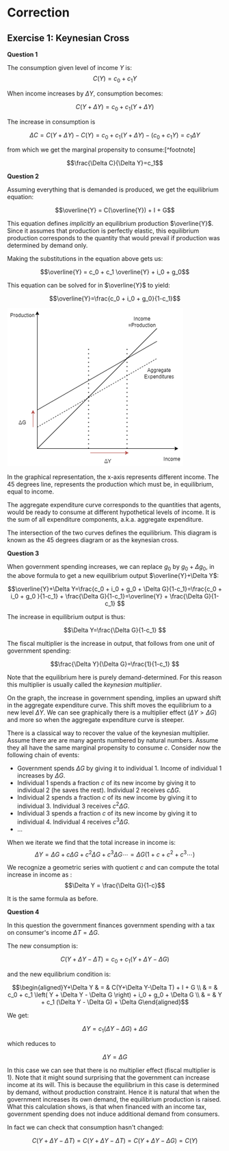 # Correction

## Exercise 1: Keynesian Cross

__Question 1__

The consumption given level of income $Y$ is:
$$C(Y) = c_0 + c_1 Y$$

When income increases by $\Delta Y$, consumption becomes:

$$C(Y+\Delta Y) = c_0 + c_1 \left( Y + \Delta Y \right)$$

The increase in consumption is

$$\Delta C = C(Y+\Delta Y) - C(Y) =  c_0 + c_1 \left( Y + \Delta Y \right) - \left(c_0 + c_1 Y\right)= c_1 \Delta Y$$

from which we get the marginal propensity to consume:[^footnote]

$$\frac{\Delta C}{\Delta Y}=c_1$$

__Question 2__

Assuming everything that is demanded is produced, we get the equilibrium equation:

$$\overline{Y} = C(\overline{Y}) + I + G$$

This equation defines *implicitly* an equilibrium production $\overline{Y}$. Since it assumes that production is perfectly elastic, this equilibrium production corresponds to the quantity that would prevail if production was determined by demand only.

Making the substitutions in the equation above gets us:

$$\overline{Y} = c_0 + c_1 \overline{Y} + i_0 + g_0$$

This equation can be solved for in $\overline{Y}$ to yield:

$$\overline{Y}=\frac{c_0 + i_0 + g_0}{1-c_1}$$

![](keynesian_cross.png)

In the graphical representation, the x-axis represents different income. The 45 degrees line, represents the production which must be, in equilibrium, equal to income.

The aggregate expenditure curve corresponds to the quantities that agents, would be ready to consume at different hypothetical levels of income. It is the sum of all expenditure components, a.k.a. aggregate expenditure.

The intersection of the two curves defines the equilibrium. This diagram is known as the 45 degrees diagram or as the keynesian cross.


__Question 3__

When government spending increases, we can replace $g_0$ by $g_0+\Delta g_0$, in the above formula to get a new equilibrium output $\overline{Y}+\Delta Y$: 

$$\overline{Y}+\Delta Y=\frac{c_0 + i_0 + g_0 + \Delta G}{1-c_1}=\frac{c_0 + i_0 + g_0 }{1-c_1} + \frac{\Delta G}{1-c_1}=\overline{Y} + \frac{\Delta G}{1-c_1} $$

The increase in equilibrium output is thus: 

$$\Delta Y=\frac{\Delta G}{1-c_1} $$

The fiscal multiplier is the increase in output, that follows from one unit of government spending:

$$\frac{\Delta Y}{\Delta G}=\frac{1}{1-c_1} $$

Note that the equilibrium here is purely demand-determined. For this reason this multiplier is usually called the *keynesian multiplier*.

On the graph, the increase in government spending, implies an upward shift in the aggregate expenditure curve. This shift moves the equilibrium to a new level $\Delta Y$. We can see graphically there is a multiplier effect ($\Delta Y>\Delta G$) and more so when the aggregate expenditure curve is steeper.

There is a classical way to recover the value of the keynesian multiplier. Assume there are are many agents numbered by natural numbers. Assume they all have the same marginal propensity to consume $c$. Consider now the following chain of events:

- Government spends $\Delta G$ by giving it to individual 1. Income of individual 1 increases by $\Delta G$.
- Individual 1 spends a fraction $c$ of its new income by giving it to individual 2 (he saves the rest). Individual 2 receives $c \Delta G$.
- Individual 2 spends a fraction $c$ of its new income by giving it to individual 3. Individual 3 receives $c^2 \Delta G$.
- Individual 3 spends a fraction $c$ of its new income by giving it to individual 4. Individual 4 receives $c^3\Delta G$.
- ...

When we iterate we find that the total increase in income is:
$$\Delta Y = \Delta G + c \Delta G + c^2 \Delta G +  c^3 \Delta G \cdots = \Delta G \left( 1 + c + c^2 +  c^3 \cdots \right)$$

We recognize a geometric series with quotient $c$ and can compute the total increase in income as : 
$$\Delta Y = \frac{\Delta G}{1-c}$$

It is the same formula as before.

__Question 4__


In this question the government finances government spending with a tax on consumer's income $\Delta T=\Delta G$.

The new consumption is: 

$$C(Y+\Delta Y-\Delta T) = c_0 + c_1 \left( Y + \Delta Y - \Delta G\right)$$

and the new equilibrium condition is:


$$\begin{aligned}Y+\Delta Y & = & C(Y+\Delta Y-\Delta T) + I + G \\ & = &  c_0 + c_1 \left( Y + \Delta Y - \Delta G \right) + i_0  + g_0 + \Delta G \\ & = & Y + c_1 (\Delta Y - \Delta G) + \Delta G\end{aligned}$$

We get: 


$$\Delta Y = c_1 (\Delta Y - \Delta G) + \Delta G$$

which reduces to 


$$\Delta Y = \Delta G$$

In this case we can see that there is no multiplier effect (fiscal multiplier is 1). Note that it might sound surprising that the government can increase income at its will. This is because the equilibrium in this case is determined by demand, without production constraint. Hence it is natural that when the government increases its own demand, the equilibrium production is raised. What this calculation shows, is that when financed with an income tax, government spending does not induce additional demand from consumers.

In fact we can check that consumption hasn't changed:

$$C(Y+\Delta Y - \Delta T) = C(Y+\Delta Y - \Delta T) = C(Y+\Delta Y - \Delta G) = C(Y)$$